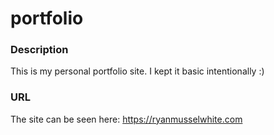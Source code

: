 # portfolio
### Description
This is my personal portfolio site. I kept it basic intentionally :)

### URL
The site can be seen here:
https://ryanmusselwhite.com
